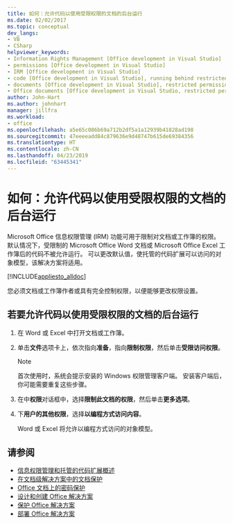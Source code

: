 ```yaml
---
title: 如何：允许代码以使用受限权限的文档的后台运行
ms.date: 02/02/2017
ms.topic: conceptual
dev_langs:
- VB
- CSharp
helpviewer_keywords:
- Information Rights Management [Office development in Visual Studio]
- permissions [Office development in Visual Studio]
- IRM [Office development in Visual Studio]
- code [Office development in Visual Studio], running behind restricted documents
- documents [Office development in Visual Studio], restricted permissions
- Office documents [Office development in Visual Studio, restricted permissions
author: John-Hart
ms.author: johnhart
manager: jillfra
ms.workload:
- office
ms.openlocfilehash: a5e65c086b69a712b2df5a1a12939b41828ad198
ms.sourcegitcommit: 47eeeeadd84c879636e9d48747b615de69384356
ms.translationtype: HT
ms.contentlocale: zh-CN
ms.lasthandoff: 04/23/2019
ms.locfileid: "63445341"
---
```

# <a name="how-to-permit-code-to-run-behind-documents-with-restricted-permissions"></a>如何：允许代码以使用受限权限的文档的后台运行
  Microsoft Office 信息权限管理 (IRM) 功能可用于限制对文档或工作簿的权限。 默认情况下，受限制的 Microsoft Office Word 文档或 Microsoft Office Excel 工作簿后的代码不被允许运行。 可以更改默认值，使托管的代码扩展可以访问的对象模型，该解决方案将适用。

 [!INCLUDE[appliesto_alldoc](../vsto/includes/appliesto-alldoc-md.md)]

 您必须文档或工作簿作者或具有完全控制权限，以便能够更改权限设置。

## <a name="to-permit-code-to-run-behind-documents-with-restricted-permissions"></a>若要允许代码以使用受限权限的文档的后台运行

1. 在 Word 或 Excel 中打开文档或工作簿。

2. 单击**文件**选项卡上，依次指向**准备**，指向**限制权限**，然后单击**受限访问权限**。

   > [!NOTE]
   > 首次使用时，系统会提示安装的 Windows 权限管理客户端。 安装客户端后，你可能需要重复这些步骤。

3. 在中**权限**对话框中，选择**限制此文档的权限**，然后单击**更多选项**。

4. 下**用户的其他权限**，选择**以编程方式访问内容**。

   Word 或 Excel 将允许以编程方式访问的对象模型。

## <a name="see-also"></a>请参阅
- [信息权限管理和托管的代码扩展概述](../vsto/information-rights-management-and-managed-code-extensions-overview.md)
- [在文档级解决方案中的文档保护](../vsto/document-protection-in-document-level-solutions.md)
- [Office 文档上的密码保护](../vsto/password-protection-on-office-documents.md)
- [设计和创建 Office 解决方案](../vsto/designing-and-creating-office-solutions.md)
- [保护 Office 解决方案](../vsto/securing-office-solutions.md)
- [部署 Office 解决方案](../vsto/deploying-an-office-solution.md)
